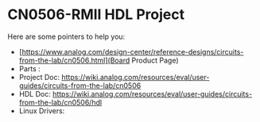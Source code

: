 # CN0506-RMII HDL Project

Here are some pointers to help you:
  * [https://www.analog.com/design-center/reference-designs/circuits-from-the-lab/cn0506.html](Board Product Page)
  * Parts : []()
  * Project Doc: https://wiki.analog.com/resources/eval/user-guides/circuits-from-the-lab/cn0506
  * HDL Doc: https://wiki.analog.com/resources/eval/user-guides/circuits-from-the-lab/cn0506/hdl
  * Linux Drivers:
